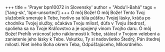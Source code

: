 +++
title = 'Prayer bpn10072 in Slovensky'
author = "Abdu'l-Bahá"
tags = ['lang-sk', 'bpn-unsorted']
+++
Ó môj Bože! Ó môj Bože! Tento Tvoj služobník smeruje k Tebe, horlivo sa túla púšťou Tvojej lásky, kráča po chodníku Tvojej služby, očakáva Tvoju milosť, dúfa v Tvoju štedrosť, spolieha sa na Tvoje Kráľovstvo a je opojený vínom Tvojho daru. Ó môj Bože! Prehĺb vrúcnosť jeho náklonnosti  k Tebe, stálosť v Tvojom velebení a zanietenie jeho lásky k Tebe. 
Vskutku, Ty si nadovšetko Štedrý, Pán štedrej milosti. Niet iného Boha okrem Teba, Odpúšťajúceho, Milosrdného.
